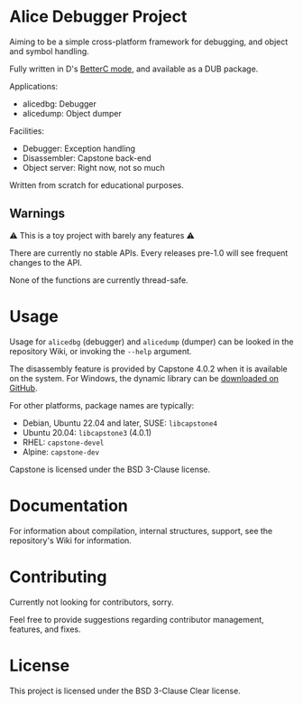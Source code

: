 # Alice Debugger Project

Aiming to be a simple cross-platform framework for debugging, and object and
symbol handling.

Fully written in D's [BetterC mode](https://dlang.org/spec/betterc.html),
and available as a DUB package.

Applications:
- alicedbg: Debugger
- alicedump: Object dumper

Facilities:
- Debugger: Exception handling
- Disassembler: Capstone back-end
- Object server: Right now, not so much

Written from scratch for educational purposes.

## Warnings

⚠️ This is a toy project with barely any features ⚠️

There are currently no stable APIs. Every releases pre-1.0 will see frequent
changes to the API.

None of the functions are currently thread-safe.

# Usage

Usage for `alicedbg` (debugger) and `alicedump` (dumper) can be looked in the
repository Wiki, or invoking the `--help` argument.

The disassembly feature is provided by Capstone 4.0.2 when it is available on
the system. For Windows, the dynamic library can be
[downloaded on GitHub](https://github.com/capstone-engine/capstone/releases/tag/4.0.2).

For other platforms, package names are typically:
- Debian, Ubuntu 22.04 and later, SUSE: `libcapstone4`
- Ubuntu 20.04: `libcapstone3` (4.0.1)
- RHEL: `capstone-devel`
- Alpine: `capstone-dev`

Capstone is licensed under the BSD 3-Clause license.

# Documentation

For information about compilation, internal structures, support,
see the repository's Wiki for information.

# Contributing

Currently not looking for contributors, sorry.

Feel free to provide suggestions regarding contributor management, features,
and fixes.

# License

This project is licensed under the BSD 3-Clause Clear license.